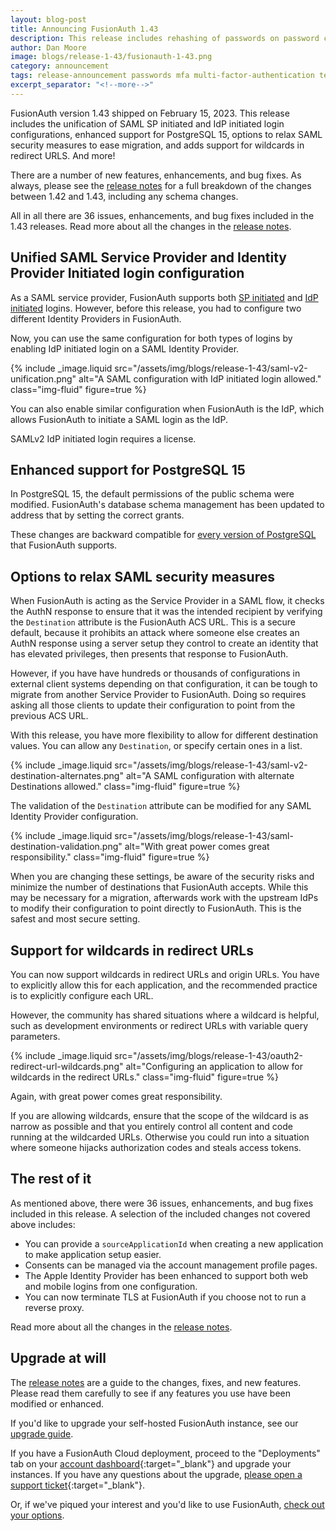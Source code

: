 ```yaml
---
layout: blog-post
title: Announcing FusionAuth 1.43
description: This release includes rehashing of passwords on password change, force MFA, and allow users to unlock their account by changing their password, and more.
author: Dan Moore
image: blogs/release-1-43/fusionauth-1-43.png
category: announcement
tags: release-announcement passwords mfa multi-factor-authentication tenants
excerpt_separator: "<!--more-->"
---
```


FusionAuth version 1.43 shipped on February 15, 2023. This release includes the unification of SAML SP initiated and IdP initiated login configurations, enhanced support for PostgreSQL 15, options to relax SAML security measures to ease migration, and adds support for wildcards in redirect URLS. And more!

<!--more-->

There are a number of new features, enhancements, and bug fixes. As always, please see the [release notes](/docs/v1/tech/release-notes#version-1-43-0) for a full breakdown of the changes between 1.42 and 1.43, including any schema changes.

All in all there are 36 issues, enhancements, and bug fixes included in the 1.43 releases. Read more about all the changes in the [release notes](/docs/v1/tech/release-notes#version-1-43-0).

## Unified SAML Service Provider and Identity Provider Initiated login configuration

As a SAML service provider, FusionAuth supports both [SP initiated](/docs/v1/tech/identity-providers/samlv2/) and [IdP initiated](/docs/v1/tech/identity-providers/samlv2-idp-initiated/) logins. However, before this release, you had to configure two different Identity Providers in FusionAuth.

Now, you can use the same configuration for both types of logins by enabling IdP initiated login on a SAML Identity Provider.

{% include _image.liquid src="/assets/img/blogs/release-1-43/saml-v2-unification.png" alt="A SAML configuration with IdP initiated login allowed." class="img-fluid" figure=true %}

You can also enable similar configuration when FusionAuth is the IdP, which allows FusionAuth to initiate a SAML login as the IdP. 

SAMLv2 IdP initiated login requires a license.

## Enhanced support for PostgreSQL 15

In PostgreSQL 15, the default permissions of the public schema were modified. FusionAuth's database schema management has been updated to address that by setting the correct grants.

These changes are backward compatible for [every version of PostgreSQL](/docs/v1/tech/installation-guide/system-requirements#database) that FusionAuth supports.

## Options to relax SAML security measures

When FusionAuth is acting as the Service Provider in a SAML flow, it checks the AuthN response to ensure that it was the intended recipient by verifying the `Destination` attribute is the FusionAuth ACS URL. This is a secure default, because it prohibits an attack where someone else creates an AuthN response using a server setup they control to create an identity that has elevated privileges, then presents that response to FusionAuth.

However, if you have have hundreds or thousands of configurations in external client systems depending on that configuration, it can be tough to migrate from another Service Provider to FusionAuth. Doing so requires asking all those clients to update their configuration to point from the previous ACS URL. 

With this release, you have more flexibility to allow for different destination values. You can allow any `Destination`, or specify certain ones in a list.

{% include _image.liquid src="/assets/img/blogs/release-1-43/saml-v2-destination-alternates.png" alt="A SAML configuration with alternate Destinations allowed." class="img-fluid" figure=true %}

The validation of the `Destination` attribute can be modified for any SAML Identity Provider configuration.

{% include _image.liquid src="/assets/img/blogs/release-1-43/saml-destination-validation.png" alt="With great power comes great responsibility." class="img-fluid" figure=true %}

When you are changing these settings, be aware of the security risks and minimize the number of destinations that FusionAuth accepts. While this may be necessary for a migration, afterwards work with the upstream IdPs to modify their configuration to point directly to FusionAuth. This is the safest and most secure setting.


## Support for wildcards in redirect URLs

You can now support wildcards in redirect URLs and origin URLs. You have to explicitly allow this for each application, and the recommended practice is to explicitly configure each URL.

However, the community has shared situations where a wildcard is helpful, such as development environments or redirect URLs with variable query parameters.

{% include _image.liquid src="/assets/img/blogs/release-1-43/oauth2-redirect-url-wildcards.png" alt="Configuring an application to allow for wildcards in the redirect URLs." class="img-fluid" figure=true %}

Again, with great power comes great responsibility.

If you are allowing wildcards, ensure that the scope of the wildcard is as narrow as possible and that you entirely control all content and code running at the wildcarded URLs. Otherwise you could run into a situation where someone hijacks authorization codes and steals access tokens.


## The rest of it

As mentioned above, there were 36 issues, enhancements, and bug fixes included in this release. A selection of the included changes not covered above includes:

* You can provide a `sourceApplicationId` when creating a new application to make application setup easier.
* Consents can be managed via the account management profile pages.
* The Apple Identity Provider has been enhanced to support both web and mobile logins from one configuration.
* You can now terminate TLS at FusionAuth if you choose not to run a reverse proxy.

Read more about all the changes in the [release notes](/docs/v1/tech/release-notes#version-1-43-0).

## Upgrade at will

The [release notes](/docs/v1/tech/release-notes#version-1-43-0) are a guide to the changes, fixes, and new features. Please read them carefully to see if any features you use have been modified or enhanced.

If you'd like to upgrade your self-hosted FusionAuth instance, see our [upgrade guide](/docs/v1/tech/admin-guide/upgrade). 

If you have a FusionAuth Cloud deployment, proceed to the "Deployments" tab on your [account dashboard](https://account.fusionauth.io/account/deployment/){:target="_blank"} and upgrade your instances. If you have any questions about the upgrade, [please open a support ticket](https://account.fusionauth.io/account/support/){:target="_blank"}.

Or, if we've piqued your interest and you'd like to use FusionAuth, [check out your options](/pricing).
